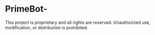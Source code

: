 # PrimeBot-

This project is proprietary and all rights are reserved. Unauthorized use, modification, or distribution is prohibited.
